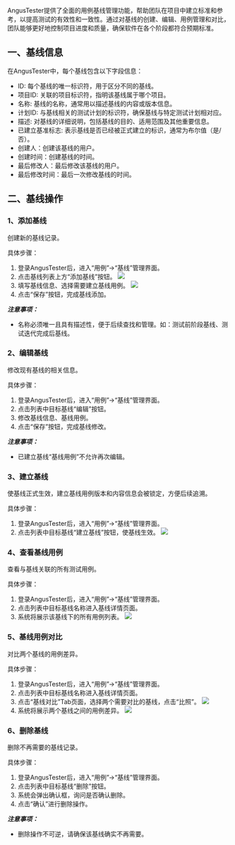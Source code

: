 [//]: # (用例基线管理)

[//]: # (=====)

AngusTester提供了全面的用例基线管理功能，帮助团队在项目中建立标准和参考，以提高测试的有效性和一致性。通过对基线的创建、编辑、用例管理和对比，团队能够更好地控制项目进度和质量，确保软件在各个阶段都符合预期标准。

## 一、基线信息

在AngusTester中，每个基线包含以下字段信息：

- ID: 每个基线的唯一标识符，用于区分不同的基线。
- 项目ID: 关联的项目标识符，指明该基线属于哪个项目。
- 名称: 基线的名称，通常用以描述基线的内容或版本信息。
- 计划ID: 与基线相关的测试计划的标识符，确保基线与特定测试计划相对应。
- 描述: 对基线的详细说明，包括基线的目的、适用范围及其他重要信息。
- 已建立基准标志: 表示基线是否已经被正式建立的标识，通常为布尔值（是/否）。
- 创建人：创建该基线的用户。
- 创建时间：创建基线的时间。
- 最后修改人：最后修改该基线的用户。
- 最后修改时间：最后一次修改基线的时间。

## 二、基线操作

### 1、添加基线

创建新的基线记录。

具体步骤：

1. 登录AngusTester后，进入“用例”->“基线”管理界面。
2. 点击基线列表上方“添加基线”按钮。
   ![](https://bj-c1-prod-files.xcan.cloud/storage/pubapi/v1/file/baseline-add.png?fid=251751339858592064&fpt=ulxBYLflADXJP3EabcvRQL3BJNY3gT0OzN2kF4PL)
3. 填写基线信息、选择需要建立基线用例。
   ![](https://bj-c1-prod-files.xcan.cloud/storage/pubapi/v1/file/baseline-add-view.png?fid=251751339858592062&fpt=lbCnO1sPB3ojF13sidmyrCVuSqTyX4afksw10ix7)
4. 点击“保存”按钮，完成基线添加。

***注意事项：***

- 名称必须唯一且具有描述性，便于后续查找和管理。如：测试前阶段基线、测试迭代完成后基线。

### 2、编辑基线

修改现有基线的相关信息。

具体步骤：

1. 登录AngusTester后，进入“用例”->“基线”管理界面。
2. 点击列表中目标基线“编辑”按钮。
3. 修改基线信息、基线用例。
4. 点击“保存”按钮，完成基线修改。

***注意事项：***

- 已建立基线“基线用例”不允许再次编辑。

### 3、建立基线

使基线正式生效，建立基线用例版本和内容信息会被锁定，方便后续追溯。

具体步骤：

1. 登录AngusTester后，进入“用例”->“基线”管理界面。
2. 点击列表中目标基线“建立基线”按钮，使基线生效。
   ![](https://bj-c1-prod-files.xcan.cloud/storage/pubapi/v1/file/baseline-establish.png?fid=251751339858592072&fpt=RvPmNrOnnsFUFYaRXvPK8ZzcNCT4SvYDw2y79yK7)

### 4、查看基线用例

查看与基线关联的所有测试用例。

具体步骤：

1. 登录AngusTester后，进入“用例”->“基线”管理界面。
2. 点击列表中目标基线名称进入基线详情页面。
3. 系统将展示该基线下的所有用例列表。
   ![](https://bj-c1-prod-files.xcan.cloud/storage/pubapi/v1/file/baseline-case-list.png?fid=251751339858592066&fpt=YNrcyY7RjQavxjNK3GP1L93ldAHsHEiyJTJNIaTg)

### 5、基线用例对比

对比两个基线的用例差异。

具体步骤：

1. 登录AngusTester后，进入“用例”->“基线”管理界面。
2. 点击列表中目标基线名称进入基线详情页面。
3. 点击“基线对比”Tab页面，选择两个需要对比的基线，点击“比照”。
   ![](https://bj-c1-prod-files.xcan.cloud/storage/pubapi/v1/file/baseline-diff.png?fid=251751339858592070&fpt=OsaqFRYowqlzgIcoTEqugHANSfRn5jb0ofnXWKLu)
4. 系统将展示两个基线之间的用例差异。
   ![](https://bj-c1-prod-files.xcan.cloud/storage/pubapi/v1/file/baseline-diff-view.png?fid=251751339858592068&fpt=QNZNnpgse63Ahhh1ldTg0ao7wDx8F9O8yS7hvSTT)

### 6、删除基线

删除不再需要的基线记录。

具体步骤：

1. 登录AngusTester后，进入“用例”->“基线”管理界面。
2. 点击列表中目标基线“删除”按钮。
3. 系统会弹出确认框，询问是否确认删除。
4. 点击“确认”进行删除操作。

***注意事项：***

- 删除操作不可逆，请确保该基线确实不再需要。

